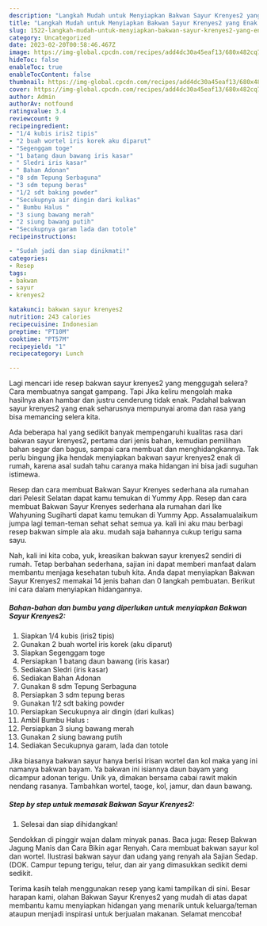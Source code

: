 ```yaml
---
description: "Langkah Mudah untuk Menyiapkan Bakwan Sayur Krenyes2 yang Enak Banget"
title: "Langkah Mudah untuk Menyiapkan Bakwan Sayur Krenyes2 yang Enak Banget"
slug: 1522-langkah-mudah-untuk-menyiapkan-bakwan-sayur-krenyes2-yang-enak-banget
category: Uncategorized
date: 2023-02-20T00:58:46.467Z
image: https://img-global.cpcdn.com/recipes/add4dc30a45eaf13/680x482cq70/bakwan-sayur-krenyes2-foto-resep-utama.jpg
hideToc: false
enableToc: true
enableTocContent: false
thumbnail: https://img-global.cpcdn.com/recipes/add4dc30a45eaf13/680x482cq70/bakwan-sayur-krenyes2-foto-resep-utama.jpg
cover: https://img-global.cpcdn.com/recipes/add4dc30a45eaf13/680x482cq70/bakwan-sayur-krenyes2-foto-resep-utama.jpg
author: Admin
authorAv: notfound
ratingvalue: 3.4
reviewcount: 9
recipeingredient:
- "1/4 kubis iris2 tipis"
- "2 buah wortel iris korek aku diparut"
- "Segenggam toge"
- "1 batang daun bawang iris kasar"
- " Sledri iris kasar"
- " Bahan Adonan"
- "8 sdm Tepung Serbaguna"
- "3 sdm tepung beras"
- "1/2 sdt baking powder"
- "Secukupnya air dingin dari kulkas"
- " Bumbu Halus "
- "3 siung bawang merah"
- "2 siung bawang putih"
- "Secukupnya garam lada dan totole"
recipeinstructions:

- "Sudah jadi dan siap dinikmati!"
categories:
- Resep
tags:
- bakwan
- sayur
- krenyes2

katakunci: bakwan sayur krenyes2 
nutrition: 243 calories
recipecuisine: Indonesian
preptime: "PT10M"
cooktime: "PT57M"
recipeyield: "1"
recipecategory: Lunch

---
```



Lagi mencari ide resep bakwan sayur krenyes2 yang menggugah selera? Cara membuatnya sangat gampang. Tapi Jika keliru mengolah maka hasilnya akan hambar dan justru cenderung tidak enak. Padahal bakwan sayur krenyes2 yang enak seharusnya mempunyai aroma dan rasa yang bisa memancing selera kita.


Ada beberapa hal yang sedikit banyak mempengaruhi kualitas rasa dari bakwan sayur krenyes2, pertama dari jenis bahan, kemudian pemilihan bahan segar dan bagus, sampai cara membuat dan menghidangkannya. Tak perlu bingung jika hendak menyiapkan bakwan sayur krenyes2 enak di rumah, karena asal sudah tahu caranya maka hidangan ini bisa jadi suguhan istimewa.

Resep dan cara membuat Bakwan Sayur Krenyes sederhana ala rumahan dari Pelesit Selatan dapat kamu temukan di Yummy App. Resep dan cara membuat Bakwan Sayur Krenyes sederhana ala rumahan dari Ike Wahyuning Sugiharti dapat kamu temukan di Yummy App. Assalamualaikum jumpa lagi teman-teman sehat sehat semua ya. kali ini aku mau berbagi resep bakwan simple ala aku. mudah saja bahannya cukup terigu sama sayu.


Nah, kali ini kita coba, yuk, kreasikan bakwan sayur krenyes2 sendiri di rumah. Tetap berbahan sederhana, sajian ini dapat memberi manfaat dalam membantu menjaga kesehatan tubuh kita. Anda dapat menyiapkan Bakwan Sayur Krenyes2 memakai 14 jenis bahan dan 0 langkah pembuatan. Berikut ini cara dalam menyiapkan hidangannya.

<!--inarticleads1-->

##### Bahan-bahan dan bumbu yang diperlukan untuk menyiapkan Bakwan Sayur Krenyes2:

1. Siapkan 1/4 kubis (iris2 tipis)
1. Gunakan 2 buah wortel iris korek (aku diparut)
1. Siapkan Segenggam toge
1. Persiapkan 1 batang daun bawang (iris kasar)
1. Sediakan  Sledri (iris kasar)
1. Sediakan  Bahan Adonan
1. Gunakan 8 sdm Tepung Serbaguna
1. Persiapkan 3 sdm tepung beras
1. Gunakan 1/2 sdt baking powder
1. Persiapkan Secukupnya air dingin (dari kulkas)
1. Ambil  Bumbu Halus :
1. Persiapkan 3 siung bawang merah
1. Gunakan 2 siung bawang putih
1. Sediakan Secukupnya garam, lada dan totole


Jika biasanya bakwan sayur hanya berisi irisan wortel dan kol maka yang ini namanya bakwan bayam. Ya bakwan ini isiannya daun bayam yang dicampur adonan terigu. Unik ya, dimakan bersama cabai rawit makin nendang rasanya. Tambahkan wortel, taoge, kol, jamur, dan daun bawang. 

<!--inarticleads2-->

##### Step by step untuk memasak Bakwan Sayur Krenyes2:


1. Selesai dan siap dihidangkan!

Sendokkan di pinggir wajan dalam minyak panas. Baca juga: Resep Bakwan Jagung Manis dan Cara Bikin agar Renyah. Cara membuat bakwan sayur kol dan wortel. Ilustrasi bakwan sayur dan udang yang renyah ala Sajian Sedap. (DOK. Campur tepung terigu, telur, dan air yang dimasukkan sedikit demi sedikit. 

Terima kasih telah menggunakan resep yang kami tampilkan di sini. Besar harapan kami, olahan Bakwan Sayur Krenyes2 yang mudah di atas dapat membantu kamu menyiapkan hidangan yang menarik untuk keluarga/teman ataupun menjadi inspirasi untuk berjualan makanan. Selamat mencoba!
